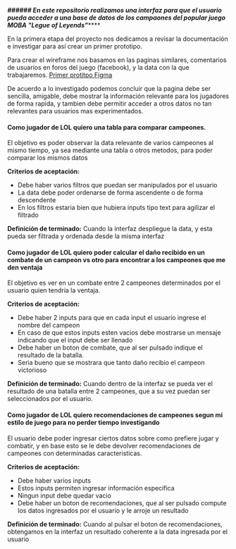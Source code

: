***###### En este repositorio realizamos una interfaz para que el usuario pueda acceder a una base de datos de los campaones del popular juego MOBA "Legue of Leyends"*******

En la primera etapa del proyecto nos dedicamos a revisar la documentación e investigar para así crear un primer prototipo.

Para crear el wireframe nos basamos en las paginas similares, comentarios de usuarios en foros del juego (facebook), y la data con la que trabajaremos.
[Primer protitpo Figma](https://www.figma.com/file/9WYEj7znzqiSGsiTdSUJXa/Prototipo-legue-Data-lovers-LOL?node-id=0%3A1&t=SEiM0CA6IK0gdcTy-0 "Primer protitpo Figma")

De acuerdo a lo investigado podemos concluir que la pagina debe ser sencilla, amigable, debe mostrar la información relevante para los jugadores de forma rapida, y tambien debe permitir acceder a otros datos no tan relevantes para usuarios mas experimentados.

#### Como jugador de LOL quiero una tabla para comparar campeones.
El objetivo es poder observar la data relevante de varios campeones al mismo tiempo, ya sea mediante una tabla o otros metodos, para poder comparar los mismos datos

**Criterios de aceptación:**
- Debe haber varios filtros que puedan ser manipulados por el usuario
- La data debe poder ordenarse de forma ascendente o de forma descendente
- En los filtros estaria bien que hubiera inputs tipo text para agilizar el filtrado

**Definición de terminado:**
Cuando la interfaz despliegue la data, y esta pueda ser filtrada y ordenada desde la misma interfaz

#### Como jugador de LOL quiero poder calcular el daño recibido en un combate de un campeon vs otro para encontrar a los campeones que me den ventaja
El objetivo es ver en un combate entre 2 campeones determinados por el usuario quien tendría la ventaja.

**Criterios de aceptación:**
- Debe haber 2 inputs para que en cada input el usuario ingrese el nombre del campeon
- En caso de que estos inputs esten vacios debe mostrarse un mensaje indicando que el input debe ser llenado
- Debe haber un boton de combate, que al ser pulsado indique el resultado de la batalla.
- Seria bueno que se mostrara que tanto daño recibio el campeon victorioso

**Definición de terminado:**
Cuando dentro de la interfaz se pueda ver el resultado de una batalla entre 2 campeones, que a su vez puedan ser seleccionados por el usuario.

#### Como jugador de LOL quiero recomendaciones de campeones segun mi estilo de juego para no perder tiempo investigando
El usuario debe poder ingresar ciertos datos sobre como prefiere jugar y combatir, y en base esto se le debe devolver recomendaciones de campeones con determinadas caracteristicas.

**Criterios de aceptación:**
- Debe haber varios inputs
- Estos inputs permiten ingresar información especifica
- Ningun input debe quedar vacio
- Debe haber un boton de recomendaciones, que al ser pulsado compute los datos ingresados por el usuario y le arroje un resultado

**Definición de terminado:**
Cuando al pulsar el boton de recomendaciones, obtengamos en la interfaz un resultado coherente a la data ingresada por el usuario